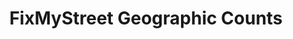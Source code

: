 ---
schema: default
title: FixMyStreet Geographic Counts
organization: mySociety
notes: Coordinate-level data is avaliable on request from the mySociety research team. See the data release documentation below. 
resources:
  - name: Enail the researh team
    url: 'mailto:research@mysociety.org'
    format: email
  - name: FixMyStreet Data Release Documentation
    url: 'https://docs.google.com/document/d/1caU_2Fh8tkhbw8Lw54ho5iCb248EnRz1v_O6ah_H7KU/edit#heading=h.2qy3r7t6u34b'
    format: gdoc
  - name: Meta category lookup
    url: 'https://github.com/mysociety/fms_meta_categories'
    format: csv
  - name: FMS Geographic Count Data
    url: 'https://data.mysociety.org/datasets/fms-geographic/'
license: ''
category:
  - geodata
  - united-kingdom
  - fixmystreet
maintainer: Research Team
maintainer_email: alex.parsons@mysociety.org
last_modified: ''
---